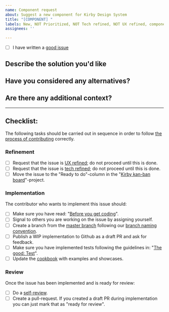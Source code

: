 ```yaml
---
name: Component request
about: Suggest a new component for Kirby Design System
title: "[COMPONENT] "
labels: New, NOT Prioritized, NOT Tech refined, NOT UX refined, component
assignees: ''

---
```


- [ ] I have written a [good issue](https://github.com/kirbydesign/designsystem/wiki/The-Good%3A-Issue) 

<!-- 
Explanation of applied labels can be found here: https://github.com/kirbydesign/designsystem/labels

The good issue: contains only one issue, is self-contained, is specific & unambigious, follows the template, has a good title, is easy to read and contains screenshots & -recordings
-->

## Describe the solution you'd like
<!-- Replace this paragraph with a clear and concise description of what you want to happen -->

## Have you considered any alternatives?
<!-- Replace this paragraph with a clear and concise description of any alternative solutions or features you've considered (if any) -->

## Are there any additional context?
<!-- Replace this paragraph with any additional context or screenshots about the component request here, e.g. a link to a corresponding component from [Ionic](https://ionicframework.com/docs/components/) (if any) -->

<hr />

## Checklist:

The following tasks should be carried out in sequence in order to follow [the process of contributing](../CONTRIBUTING.md/#the-process-of-contributing) correctly.

### Refinement

- [ ] Request that the issue is [UX refined](../CONTRIBUTING.md/#ux-refinement); do not proceed until this is done.
- [ ] Request that the issue is [tech refined](../CONTRIBUTING.md/#tech-refinement); do not proceed until this is done.
- [ ] Move the issue to the "Ready to do"-column in the "[Kirby kan-ban board](https://github.com/kirbydesign/designsystem/projects/1)"-project.

### Implementation 
The contributor who wants to implement this issue should: 

- [ ] Make sure you have read: "[Before you get coding](../CONTRIBUTING.md/#before-you-get-coding)".
- [ ] Signal to others you are working on the issue by assigning yourself.
- [ ] Create a branch from the [master branch](https://github.com/kirbydesign/designsystem/tree/master) following our [branch naming convention](https://github.com/kirbydesign/designsystem/wiki/The-Good%3A-Branch). 
- [ ] Publish a WIP implementation to Github as a draft PR and ask for feedback. 
- [ ] Make sure you have implemented tests following the guidelines in: "[The good: Test](https://github.com/kirbydesign/designsystem/wiki/The-Good%3A-Test)".
- [ ] Update the [cookbook](https://cookbook.kirby.design) with examples and showcases.

### Review
Once the issue has been implemented and is ready for review:

- [ ] Do a [self-review](https://github.com/kirbydesign/designsystem/wiki/The-Good%3A-Self-review). 
- [ ] Create a pull-request. If you created a draft PR during implementation you can just mark that as "ready for review".
